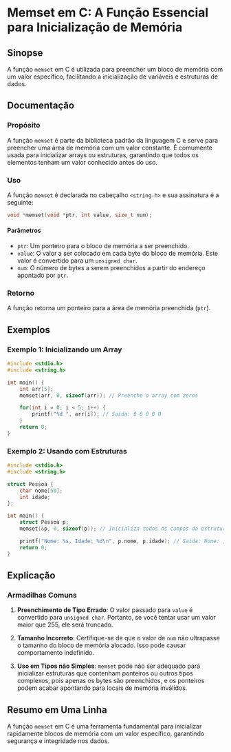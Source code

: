 <!--
Meta Description: # Memset em C: A Função Essencial para Inicialização de Memória ## Sinopse A função `memset` em C é utilizada para preencher um bloco de memória com u...
Meta Keywords: para, memset, memória, valor, função
-->

# Memset em C: A Função Essencial para Inicialização de Memória

## Sinopse
A função `memset` em C é utilizada para preencher um bloco de memória com um valor específico, facilitando a inicialização de variáveis e estruturas de dados.

## Documentação
### Propósito
A função `memset` é parte da biblioteca padrão da linguagem C e serve para preencher uma área de memória com um valor constante. É comumente usada para inicializar arrays ou estruturas, garantindo que todos os elementos tenham um valor conhecido antes do uso.

### Uso
A função `memset` é declarada no cabeçalho `<string.h>` e sua assinatura é a seguinte:

```c
void *memset(void *ptr, int value, size_t num);
```

#### Parâmetros
- `ptr`: Um ponteiro para o bloco de memória a ser preenchido.
- `value`: O valor a ser colocado em cada byte do bloco de memória. Este valor é convertido para um `unsigned char`.
- `num`: O número de bytes a serem preenchidos a partir do endereço apontado por `ptr`.

### Retorno
A função retorna um ponteiro para a área de memória preenchida (`ptr`).

## Exemplos
### Exemplo 1: Inicializando um Array
```c
#include <stdio.h>
#include <string.h>

int main() {
    int arr[5];
    memset(arr, 0, sizeof(arr)); // Preenche o array com zeros

    for(int i = 0; i < 5; i++) {
        printf("%d ", arr[i]); // Saída: 0 0 0 0 0
    }
    return 0;
}
```

### Exemplo 2: Usando com Estruturas
```c
#include <stdio.h>
#include <string.h>

struct Pessoa {
    char nome[50];
    int idade;
};

int main() {
    struct Pessoa p;
    memset(&p, 0, sizeof(p)); // Inicializa todos os campos da estrutura

    printf("Nome: %s, Idade: %d\n", p.nome, p.idade); // Saída: Nome: , Idade: 0
    return 0;
}
```

## Explicação
### Armadilhas Comuns
1. **Preenchimento de Tipo Errado**: O valor passado para `value` é convertido para `unsigned char`. Portanto, se você tentar usar um valor maior que 255, ele será truncado.
   
2. **Tamanho Incorreto**: Certifique-se de que o valor de `num` não ultrapasse o tamanho do bloco de memória alocado. Isso pode causar comportamento indefinido.

3. **Uso em Tipos não Simples**: `memset` pode não ser adequado para inicializar estruturas que contenham ponteiros ou outros tipos complexos, pois apenas os bytes são preenchidos, e os ponteiros podem acabar apontando para locais de memória inválidos.

## Resumo em Uma Linha
A função `memset` em C é uma ferramenta fundamental para inicializar rapidamente blocos de memória com um valor específico, garantindo segurança e integridade nos dados.